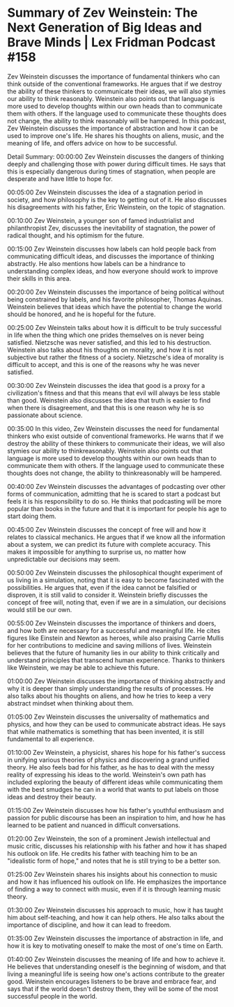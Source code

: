# Summary of Zev Weinstein: The Next Generation of Big Ideas and Brave Minds | Lex Fridman Podcast #158

Zev Weinstein discusses the importance of fundamental thinkers who can think outside of the conventional frameworks. He argues that if we destroy the ability of these thinkers to communicate their ideas, we will also stymies our ability to think reasonably. Weinstein also points out that language is more used to develop thoughts within our own heads than to communicate them with others. If the language used to communicate these thoughts does not change, the ability to think reasonably will be hampered.
In this podcast, Zev Weinstein discusses the importance of abstraction and how it can be used to improve one's life. He shares his thoughts on aliens, music, and the meaning of life, and offers advice on how to be successful.

Detail Summary: 
00:00:00
Zev Weinstein discusses the dangers of thinking deeply and challenging those with power during difficult times. He says that this is especially dangerous during times of stagnation, when people are desperate and have little to hope for.

00:05:00
Zev Weinstein discusses the idea of a stagnation period in society, and how philosophy is the key to getting out of it. He also discusses his disagreements with his father, Eric Weinstein, on the topic of stagnation.

00:10:00
Zev Weinstein, a younger son of famed industrialist and philanthropist Zev, discusses the inevitability of stagnation, the power of radical thought, and his optimism for the future.

00:15:00
Zev Weinstein discusses how labels can hold people back from communicating difficult ideas, and discusses the importance of thinking abstractly. He also mentions how labels can be a hindrance to understanding complex ideas, and how everyone should work to improve their skills in this area.

00:20:00
Zev Weinstein discusses the importance of being political without being constrained by labels, and his favorite philosopher, Thomas Aquinas. Weinstein believes that ideas which have the potential to change the world should be honored, and he is hopeful for the future.

00:25:00
Zev Weinstein talks about how it is difficult to be truly successful in life when the thing which one prides themselves on is never being satisfied. Nietzsche was never satisfied, and this led to his destruction. Weinstein also talks about his thoughts on morality, and how it is not subjective but rather the fitness of a society. Nietzsche's idea of morality is difficult to accept, and this is one of the reasons why he was never satisfied.

00:30:00
Zev Weinstein discusses the idea that good is a proxy for a civilization's fitness and that this means that evil will always be less stable than good. Weinstein also discusses the idea that truth is easier to find when there is disagreement, and that this is one reason why he is so passionate about science.

00:35:00
In this video, Zev Weinstein discusses the need for fundamental thinkers who exist outside of conventional frameworks. He warns that if we destroy the ability of these thinkers to communicate their ideas, we will also stymies our ability to thinkreasonably. Weinstein also points out that language is more used to develop thoughts within our own heads than to communicate them with others. If the language used to communicate these thoughts does not change, the ability to thinkreasonably will be hampered.

00:40:00
Zev Weinstein discusses the advantages of podcasting over other forms of communication, admitting that he is scared to start a podcast but feels it is his responsibility to do so. He thinks that podcasting will be more popular than books in the future and that it is important for people his age to start doing them.

00:45:00
Zev Weinstein discusses the concept of free will and how it relates to classical mechanics. He argues that if we know all the information about a system, we can predict its future with complete accuracy. This makes it impossible for anything to surprise us, no matter how unpredictable our decisions may seem.

00:50:00
Zev Weinstein discusses the philosophical thought experiment of us living in a simulation, noting that it is easy to become fascinated with the possibilities. He argues that, even if the idea cannot be falsified or disproven, it is still valid to consider it. Weinstein briefly discusses the concept of free will, noting that, even if we are in a simulation, our decisions would still be our own.

00:55:00
Zev Weinstein discusses the importance of thinkers and doers, and how both are necessary for a successful and meaningful life. He cites figures like Einstein and Newton as heroes, while also praising Carrie Mullis for her contributions to medicine and saving millions of lives. Weinstein believes that the future of humanity lies in our ability to think critically and understand principles that transcend human experience. Thanks to thinkers like Weinstein, we may be able to achieve this future.

01:00:00
Zev Weinstein discusses the importance of thinking abstractly and why it is deeper than simply understanding the results of processes. He also talks about his thoughts on aliens, and how he tries to keep a very abstract mindset when thinking about them.

01:05:00
Zev Weinstein discusses the universality of mathematics and physics, and how they can be used to communicate abstract ideas. He says that while mathematics is something that has been invented, it is still fundamental to all experience.

01:10:00
Zev Weinstein, a physicist, shares his hope for his father's success in unifying various theories of physics and discovering a grand unified theory. He also feels bad for his father, as he has to deal with the messy reality of expressing his ideas to the world. Weinstein's own path has included exploring the beauty of different ideas while communicating them with the best smudges he can in a world that wants to put labels on those ideas and destroy their beauty.

01:15:00
Zev Weinstein discusses how his father's youthful enthusiasm and passion for public discourse has been an inspiration to him, and how he has learned to be patient and nuanced in difficult conversations.

01:20:00
Zev Weinstein, the son of a prominent Jewish intellectual and music critic, discusses his relationship with his father and how it has shaped his outlook on life. He credits his father with teaching him to be an "idealistic form of hope," and notes that he is still trying to be a better son.

01:25:00
Zev Weinstein shares his insights about his connection to music and how it has influenced his outlook on life. He emphasizes the importance of finding a way to connect with music, even if it is through learning music theory.

01:30:00
Zev Weinstein discusses his approach to music, how it has taught him about self-teaching, and how it can help others. He also talks about the importance of discipline, and how it can lead to freedom.

01:35:00
Zev Weinstein discusses the importance of abstraction in life, and how it is key to motivating oneself to make the most of one's time on Earth.

01:40:00
Zev Weinstein discusses the meaning of life and how to achieve it. He believes that understanding oneself is the beginning of wisdom, and that living a meaningful life is seeing how one's actions contribute to the greater good. Weinstein encourages listeners to be brave and embrace fear, and says that if the world doesn't destroy them, they will be some of the most successful people in the world.

